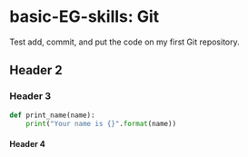 # basic-EG-skills: Git

Test add, commit, and put the code on my first Git repository.

## Header 2

### Header 3

```py
def print_name(name):
    print("Your name is {}".format(name))
```

#### Header 4